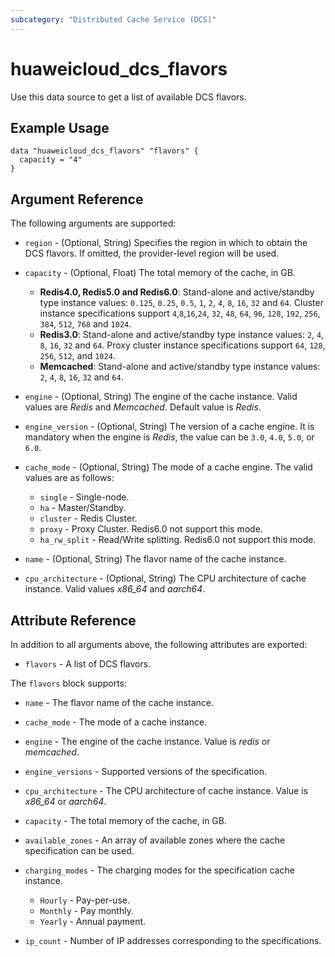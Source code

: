 ```yaml
---
subcategory: "Distributed Cache Service (DCS)"
---
```


# huaweicloud_dcs_flavors

Use this data source to get a list of available DCS flavors.

## Example Usage

```hcl
data "huaweicloud_dcs_flavors" "flavors" {
  capacity = "4"
}
```

## Argument Reference

The following arguments are supported:

* `region` - (Optional, String) Specifies the region in which to obtain the DCS flavors.
  If omitted, the provider-level region will be used.

* `capacity` - (Optional, Float) The total memory of the cache, in GB.
  + **Redis4.0, Redis5.0 and Redis6.0**: Stand-alone and active/standby type instance values:
    `0.125`, `0.25`, `0.5`, `1`, `2`, `4`, `8`, `16`, `32` and `64`.
    Cluster instance specifications support `4`,`8`,`16`,`24`, `32`, `48`, `64`, `96`, `128`, `192`,
    `256`, `384`, `512`, `768` and `1024`.
  + **Redis3.0**: Stand-alone and active/standby type instance values: `2`, `4`, `8`, `16`, `32` and `64`.
    Proxy cluster instance specifications support `64`, `128`, `256`, `512`, and `1024`.
  + **Memcached**: Stand-alone and active/standby type instance values: `2`, `4`, `8`, `16`, `32` and `64`.

* `engine` - (Optional, String) The engine of the cache instance. Valid values are *Redis* and *Memcached*.
  Default value is *Redis*.

* `engine_version` - (Optional, String) The version of a cache engine.
  It is mandatory when the engine is *Redis*, the value can be `3.0`, `4.0`, `5.0`, or `6.0`.

* `cache_mode` - (Optional, String) The mode of a cache engine. The valid values are as follows:
  + `single` - Single-node.
  + `ha` - Master/Standby.
  + `cluster` - Redis Cluster.
  + `proxy` - Proxy Cluster. Redis6.0 not support this mode.
  + `ha_rw_split` - Read/Write splitting. Redis6.0 not support this mode.
  
* `name` - (Optional, String) The flavor name of the cache instance.

* `cpu_architecture` - (Optional, String) The CPU architecture of cache instance.
  Valid values *x86_64* and *aarch64*.

## Attribute Reference

In addition to all arguments above, the following attributes are exported:

* `flavors` - A list of DCS flavors.

The `flavors` block supports:

* `name` - The flavor name of the cache instance.

* `cache_mode` - The mode of a cache instance.

* `engine` - The engine of the cache instance. Value is *redis* or *memcached*.

* `engine_versions` - Supported versions of the specification.

* `cpu_architecture` - The CPU architecture of cache instance. Value is *x86_64* or *aarch64*.

* `capacity` - The total memory of the cache, in GB.

* `available_zones` - An array of available zones where the cache specification can be used.

* `charging_modes` - The charging modes for the specification cache instance.
  + `Hourly` - Pay-per-use.
  + `Monthly` - Pay monthly.
  + `Yearly` - Annual payment.

* `ip_count` - Number of IP addresses corresponding to the specifications.
